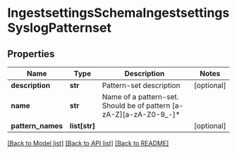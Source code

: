 # IngestsettingsSchemaIngestsettingsSyslogPatternset

## Properties
Name | Type | Description | Notes
------------ | ------------- | ------------- | -------------
**description** | **str** | Pattern-set description | [optional] 
**name** | **str** | Name of a pattern-set. Should be of pattern [a-zA-Z][a-zA-Z0-9_-]* | 
**pattern_names** | **list[str]** |  | [optional] 

[[Back to Model list]](../README.md#documentation-for-models) [[Back to API list]](../README.md#documentation-for-api-endpoints) [[Back to README]](../README.md)


